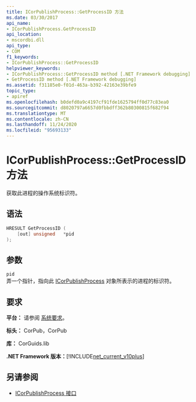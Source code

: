 ```yaml
---
title: ICorPublishProcess::GetProcessID 方法
ms.date: 03/30/2017
api_name:
- ICorPublishProcess.GetProcessID
api_location:
- mscordbi.dll
api_type:
- COM
f1_keywords:
- ICorPublishProcess::GetProcessID
helpviewer_keywords:
- ICorPublishProcess::GetProcessID method [.NET Framework debugging]
- GetProcessID method [.NET Framework debugging]
ms.assetid: f31185e0-f01d-463a-b392-42163e39bfe9
topic_type:
- apiref
ms.openlocfilehash: b0defd0a9c4197cf91fde1625794ff0d77c83ea0
ms.sourcegitcommit: d8020797a6657d0fbbdff362b80300815f682f94
ms.translationtype: MT
ms.contentlocale: zh-CN
ms.lasthandoff: 11/24/2020
ms.locfileid: "95693133"
---
```

# <a name="icorpublishprocessgetprocessid-method"></a>ICorPublishProcess::GetProcessID 方法

获取此进程的操作系统标识符。  
  
## <a name="syntax"></a>语法  
  
```cpp  
HRESULT GetProcessID (  
    [out] unsigned   *pid  
);  
```  
  
## <a name="parameters"></a>参数  

 `pid`  
 弄一个指针，指向此 [ICorPublishProcess](icorpublishprocess-interface.md) 对象所表示的进程的标识符。  
  
## <a name="requirements"></a>要求  

 **平台：** 请参阅 [系统要求](../../get-started/system-requirements.md)。  
  
 **标头：** CorPub，CorPub  
  
 **库：** CorGuids.lib  
  
 **.NET Framework 版本：**[!INCLUDE[net_current_v10plus](../../../../includes/net-current-v10plus-md.md)]  
  
## <a name="see-also"></a>另请参阅

- [ICorPublishProcess 接口](icorpublishprocess-interface.md)
